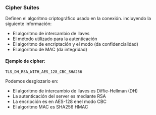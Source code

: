 ### Cipher Suites

Definen el algoritmo criptográfico usado en la conexión. incluyendo la siguiente información:

- El algoritmo de intercambio de llaves
- El método utilizado para la autenticación
- El algoritmo de encriptación y el modo (da confidencialidad)
- El algoritmo de MAC (da integridad)

#### Ejemplo  de cipher:

    TLS_DH_RSA_WITH_AES_128_CBC_SHA256

Podemos desglozarlo en:
- El algoritmo de intercambio de llaves es Diffie-Hellman (DH)
- La autenticación del server es mediante RSA
- La encripción es en AES-128 enel modo CBC
- El algoritmo MAC es SHA256 HMAC

